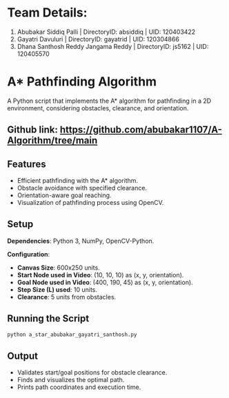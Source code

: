 # Team Details:

1. Abubakar Siddiq Palli | DirectoryID: absiddiq | UID: 120403422
2. Gayatri Davuluri | DirectoryID: gayatrid | UID: 120304866
3. Dhana Santhosh Reddy Jangama Reddy | DirectoryID: js5162 | UID: 120405570



# A* Pathfinding Algorithm

A Python script that implements the A* algorithm for pathfinding in a 2D environment, considering obstacles, clearance, and orientation.

## Github link: https://github.com/abubakar1107/A-Algorithm/tree/main
## Features

- Efficient pathfinding with the A* algorithm.
- Obstacle avoidance with specified clearance.
- Orientation-aware goal reaching.
- Visualization of pathfinding process using OpenCV.

## Setup

**Dependencies**: Python 3, NumPy, OpenCV-Python.

**Configuration**:
- **Canvas Size**: 600x250 units.
- **Start Node used in Video**: (10, 10, 10) as (x, y, orientation).
- **Goal Node used in Video**: (400, 190, 45) as (x, y, orientation).
- **Step Size (L) used**: 10 units.
- **Clearance**: 5 units from obstacles.


## Running the Script

```bash
python a_star_abubakar_gayatri_santhosh.py
```

## Output

- Validates start/goal positions for obstacle clearance.
- Finds and visualizes the optimal path.
- Prints path coordinates and execution time.


